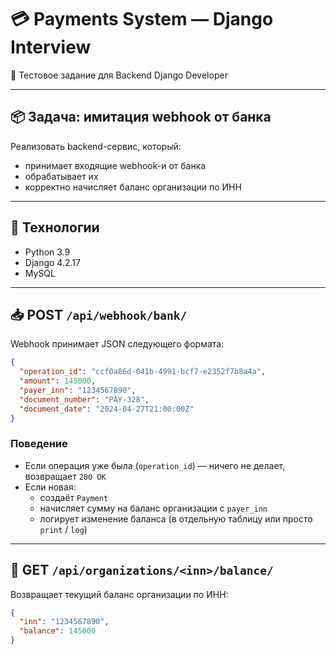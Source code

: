 # 💳 Payments System — Django Interview

🧪 Тестовое задание для Backend Django Developer

---

## 📦 Задача: имитация webhook от банка

Реализовать backend-сервис, который:

- принимает входящие webhook-и от банка
- обрабатывает их
- корректно начисляет баланс организации по ИНН

---

## 🔧 Технологии

- Python 3.9  
- Django 4.2.17  
- MySQL

---

## 📥 POST `/api/webhook/bank/`

Webhook принимает JSON следующего формата:

```json
{
  "operation_id": "ccf0a86d-041b-4991-bcf7-e2352f7b8a4a",
  "amount": 145000,
  "payer_inn": "1234567890",
  "document_number": "PAY-328",
  "document_date": "2024-04-27T21:00:00Z"
}

```
### Поведение

- Если операция уже была (`operation_id`) — ничего не делает, возвращает `200 OK`
- Если новая:
  - создаёт `Payment`
  - начисляет сумму на баланс организации с `payer_inn`
  - логирует изменение баланса (в отдельную таблицу или просто `print` / `log`)

---

## 🧾 GET `/api/organizations/<inn>/balance/`

Возвращает текущий баланс организации по ИНН:

```json
{
  "inn": "1234567890",
  "balance": 145000
}
